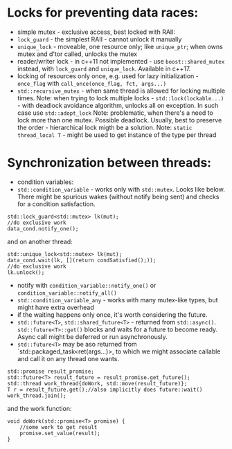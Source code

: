 # Locks for preventing data races:
* simple mutex - exclusive access, best locked with RAII:
 * `lock_guard` - the simplest RAII - cannot unlock it manually
 * `unique_lock` - moveable, one resource only; like `unique_ptr`; when owns mutex and d'tor called, unlocks the mutex
* reader/writer lock - in c++11 not implemented - use `boost::shared_mutex` instead, with `lock_guard` and `unique_lock`. Available in c++17.
* locking of resources only once, e.g. used for lazy initialization - `once_flag` with `call_once(once_flag, fct, args...)`
* `std::recursive_mutex` - when same thread is allowed for locking multiple times. 
Note: when trying to lock multiple locks - `std::lock(lockable...)` - with deadlock avoidance algorithm, unlocks all on exception. In such case use `std::adopt_lock`
Note: problematic, when there's a need to lock more than one mutex. Possible deadlock. Usually, best to preserve the order - hierarchical lock migth be a solution.
Note: `static thread_local T` - might be used to get instance of the type per thread

# Synchronization between threads:
* condition variables:
 * `std::condition_variable` - works only with `std::mutex`. Looks like below. There might be spurious wakes (without notify being sent) and checks for a condition satisfaction.
```
std::lock_guard<std::mutex> lk(mut);
//do exclusive work
data_cond.notify_one();
```
and on another thread:
```
std::unique_lock<std::mutex> lk(mut);
data_cond.wait(lk, [](return condSatisfied();));
//do exclusive work
lk.unlock();
```
  * notify with `condition_variable::notify_one()` or `condition_variable::notify_all()`
 * `std::condition_variable_any` - works with many mutex-like types, but might have extra overhead
* if the waiting happens only once, it's worth considering the future. 
 * `std::future<T>`, `std::shared_future<T>` - returned from `std::async()`. `std::future<T>::get()` blocks and waits for a future to become ready. Async call might be deferred or run asynchronously.
 * `std::future<T>` may be aso returned from `std::packaged_task<ret(args...)>, to which we might associate callable and call it on any thread one wants.
```
std::promise result_promise;
std::future<T> result_future = result_promise.get_future();
std::thread work_thread{doWork, std::move(result_future)};
T r = result_future.get();//also implicitly does future::wait()
work_thread.join();
```
and the work function:
```
void doWork(std::promise<T> promise) {
    //some work to get result
    promise.set_value(result);
}
```
